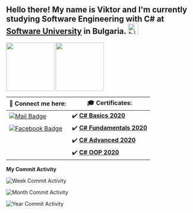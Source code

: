 
## Hello there! My name is Viktor and I'm currently studying Software Engineering with **C#** at [Software University](https://softuni.bg/) in Bulgaria. <img src="https://user-images.githubusercontent.com/1303154/88677602-1635ba80-d120-11ea-84d8-d263ba5fc3c0.gif" width="28px" alt="hi">


  <img height="130" align="left" src="https://github-readme-stats.vercel.app/api?username=ViktorNikoloov&count_private=true&theme=tokyonight&hide=prs&show_icons=true" />
  <img height="130" src="https://github-readme-stats.vercel.app/api/top-langs/?username=ViktorNikoloov&layout=compact&theme=tokyonight" />


| 📧 Connect me here: | 🎓 Certificates: |
| ---  | --- |
| [![Mail Badge](https://img.shields.io/badge/-ViktorNikoloov-c0392b?style=flat&labelColor=c0392b&logo=gmail&logoColor=white)](mailto:viktor.g.nikolov@gmail.com) | :heavy_check_mark: [**C# Basics 2020**](https://softuni.bg/certificates/details/81371/99d70d1e)|
| [![Facebook Badge](https://img.shields.io/badge/-ViktorNikolov-1ca0f1?style=flat&labelColor=1ca0f1&logo=facebook&logoColor=white&link=https://www.facebook.com/viktor.nikolov/)](https://www.facebook.com/viktor.nikolov/) | :heavy_check_mark: [**C# Fundamentals 2020**](https://softuni.bg/certificates/details/86238/dcced4d2) |
|| :heavy_check_mark: [**C# Advanced 2020**](https://softuni.bg/certificates/details/90411/003b73d8)|
|| :heavy_check_mark: [**C# OOP 2020**](https://softuni.bg/certificates/details/95831/26523c53)|


 **My Commit Activity**


![Week Commit Activity](https://img.shields.io/github/commit-activity/w/ViktorNikoloov/SoftUni?style=plastic)

![Month Commit Activity](https://img.shields.io/github/commit-activity/m/ViktorNikoloov/SoftUni?style=plastic) 

![Year Commit Activity](https://img.shields.io/github/commit-activity/y/ViktorNikoloov/SoftUni?style=plastic)

